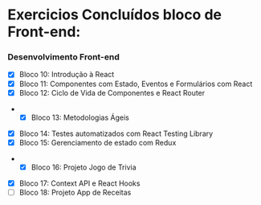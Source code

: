 # Exercicios Concluídos bloco de Front-end:
###  Desenvolvimento Front-end

   * [x] Bloco 10: Introdução à React
   * [x] Bloco 11: Componentes com Estado, Eventos e Formulários com React
   * [x] Bloco 12: Ciclo de Vida de Componentes e React Router
   * * [x] Bloco 13: Metodologias Ágeis
   * [x] Bloco 14: Testes automatizados com React Testing Library
   * [x] Bloco 15: Gerenciamento de estado com Redux
   * * [x] Bloco 16: Projeto Jogo de Trivia
   * [x] Bloco 17: Context API e React Hooks
   * [ ] Bloco 18: Projeto App de Receitas
